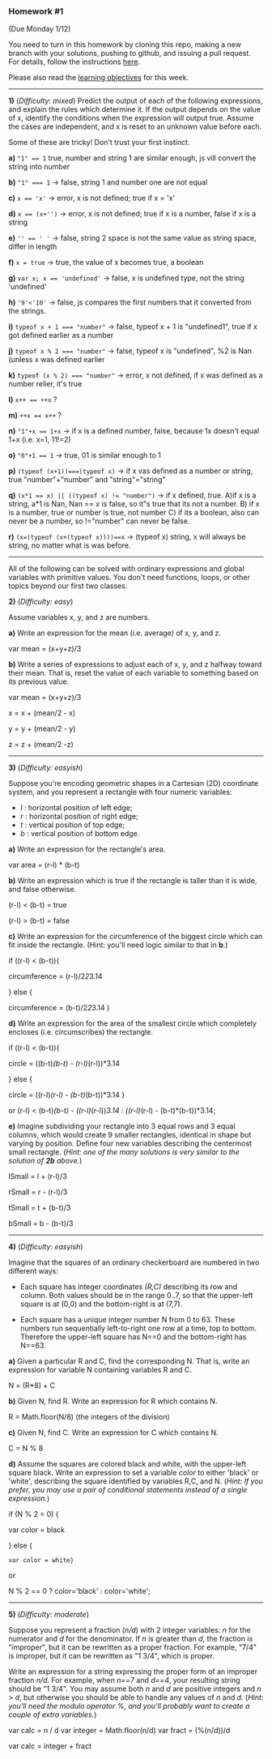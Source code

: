 ### Homework #1
(Due Monday 1/12)

You need to turn in this homework by cloning this repo, making a new branch with your solutions, pushing to github, and issuing a pull request.
For details, follow the instructions [here](http://portlandcodeschool.github.io/jse/2015/01/07/command-line-and-git-slides/#/14).

Please also read the [learning objectives](objectives.md) for this week.

---

**1)** (_Difficulty: mixed_)
Predict the output of each of the following expressions, and explain the rules which determine it.
If the output depends on the value of x, identify the conditions when the expression will output true.  Assume the cases are independent, and x is reset to an unknown value before each.

Some of these are tricky!  Don't trust your first instinct.  


**a)** `"1" == 1`
	true, number and string 1 are similar enough, js vill convert the string into number

**b)** `"1" === 1`	->	false, string 1 and number one are not equal

**c)** `x == 'x'` -> error, x is not defined; true if x = 'x'

**d)** `x == (x+'')`	->	error, x is not defined; true if x is a number, false if x is a string	

**e)** `'' == ' '`	-> false, string 2 space is not the same value as string space, differ in length 

**f)** `x = true` 	-> true, the value of x becomes true, a boolean

**g)** `var x; x == 'undefined'` ->	 false, x is undefined type, not the string 'undefined'

**h)** `'9'<'10'` 	-> false, js compares the first numbers that it converted from the strings.

**i)** `typeof x + 1 === "number"` 	-> false, typeof x + 1 is "undefined1", true if x got defined earlier as a number

**j)** `typeof x % 2 === "number"`	 -> false, typeof x is "undefined", %2 is Nan (unless x was defined earlier

**k)** `typeof (x % 2) === "number"` -> error, x not defined, if x was defined as a number relier, it's true

**l)** `x++ == ++x` ?

**m)** `++x == x++` ?

**n)** `"1"+x == 1+x` ->	if x is a defined number, false, because 1x doesn't equal 1+x (i.e. x=1, 11!=2)

**o)** `"0"+1 == 1` -> true, 01 is similar enough to 1

**p)** `(typeof (x+1))===(typeof x)` -> 	if x vas defined as a number or string, true "number"+"number" and "string"="string"	

**q)** `(x*1 == x) || ((typeof x) != "number")` -> if x defined, true. A)if x is a string, a*1 is Nan, Nan == x is false, so it"s true that its not a number. B) if x is a number, true or number is true, not number C) if its a boolean, also can never be a number, so !="number" can never be false.

**r)** `(x=(typeof (x+(typeof x))))==x` -> (typeof x) string, x will always be string, no matter what is was before.

---

All of the following can be solved with ordinary expressions and global variables with primitive values.  You don't need functions, loops, or other topics beyond our first two classes.

 **2)** (_Difficulty: easy_)

Assume variables x, y, and z are numbers.

**a)**
Write an expression for the mean (i.e. average) of x, y, and z.

var mean = (x+y+z)/3

**b)**
Write a series of expressions to adjust each of x, y, and z halfway toward their mean.
That is, reset the value of each variable to something based on its previous value.

var mean = (x+y+z)/3

x = x + (mean/2 - x)

y = y + (mean/2 - y)

z = z + (mean/2 -z)

 

---

**3)** (_Difficulty: easyish_)

Suppose you're encoding geometric shapes in a Cartesian (2D) coordinate system, and you represent a rectangle with four numeric variables:

- _l_ : horizontal position of left edge;
- _r_ : horizontal position of right edge;
- _t_ : vertical position of top edge;
- _b_ : vertical position of bottom edge.

**a)**
Write an expression for the rectangle's area.

var area = (r-l) * (b-t)

**b)**
Write an expression which is true if the rectangle is taller than it is wide, and false otherwise.

(r-l) < (b-t) = true

(r-l) > (b-t) = false


**c)**
Write an expression for the circumference of the biggest circle which can fit inside the rectangle.  (Hint: you'll need logic similar to that in **b**.)

if ((r-l) < (b-t)){

circumference = (r-l)/2*2*3.14

} else {

circumference = (b-t)/2*2*3.14
)

**d)**
Write an expression for the area of the smallest circle which completely encloses (i.e. circumscribes) the rectangle.

if ((r-l) < (b-t)){

circle = ((b-t)*(b-t) - (r-l)*(r-l))*3.14

} else {

circle = ((r-l)*(r-l) - (b-t)*(b-t))*3.14
}

or 
(r-l) < (b-t)*(b-t) - ((r-l)*(r-l))*3.14 : ((r-l)*(r-l) - (b-t)*(b-t))*3.14; 

**e)**
Imagine subdividing your rectangle into 3 equal rows and 3 equal columns, which would create 9 smaller rectangles, identical in shape but varying by position.
Define four new variables describing the centermost small rectangle.
(_Hint: one of the many solutions is very similar to the solution of **2b** above._)

lSmall = l + (r-l)/3

rSmall = r - (r-l)/3

tSmall = t + (b-t)/3

bSmall = b - (b-t)/3

---

**4)** (_Difficulty: easyish_)

Imagine that the squares of an ordinary checkerboard are numbered in two different ways:

* Each square has integer coordinates _(R,C)_ describing its row and column.  Both values should be in the range 0..7, so that the upper-left square is at (0,0) and the bottom-right is at (7,7).

* Each square has a unique integer number N from 0 to 63.  These numbers run sequentially left-to-right one row at a time, top to bottom.  Therefore the upper-left square has N==0 and the bottom-right has N==63.

**a)**  Given a particular R and C, find the corresponding N.  That is, write an expression for variable N containing variables R and C.

N = (R*8) + C

**b)**  Given N, find R.  Write an expression for R which contains N.

R = Math.floor(N/8) (the integers of the division)

**c)**  Given N, find C.  Write an expression for C which contains N.

 C = N % 8

**d)**  Assume the squares are colored black and white, with the upper-left square black.
Write an expression to set a variable _color_ to either 'black' or 'white', describing the square identified by variables R,C, and N.
(_Hint: If you prefer, you may use a pair of conditional statements instead of a single expression._)

if (N % 2 = 0) {

var color =  black

} else {

	var color = white}

or

N % 2 == 0 ? color='black' : color='white'; 

---

**5)** (_Difficulty: moderate_)

Suppose you represent a fraction (_n/d_) with 2 integer variables: _n_ for the numerator and _d_ for the denominator.
If _n_ is greater than _d_, the fraction is "improper", but it can be rewritten as a proper fraction.  For example, "7/4" is improper, but it can be rewritten as "1 3/4", which is proper.

Write an expression for a string expressing the proper form of an improper fraction _n/d_.  For example, when _n==7_ and _d==4_, your resulting string should be "1 3/4".  You may assume both _n_ and _d_ are positive integers and _n_ > _d_, but otherwise you should be able to handle any values of _n_ and _d_.
(_Hint: you'll need the modulo operator _%_, and you'll probably want to create a couple of extra variables._)

var calc = n / d
var integer = Math.floor(n/d)
var fract = (%(n/d))/d

var calc = integer + fract
